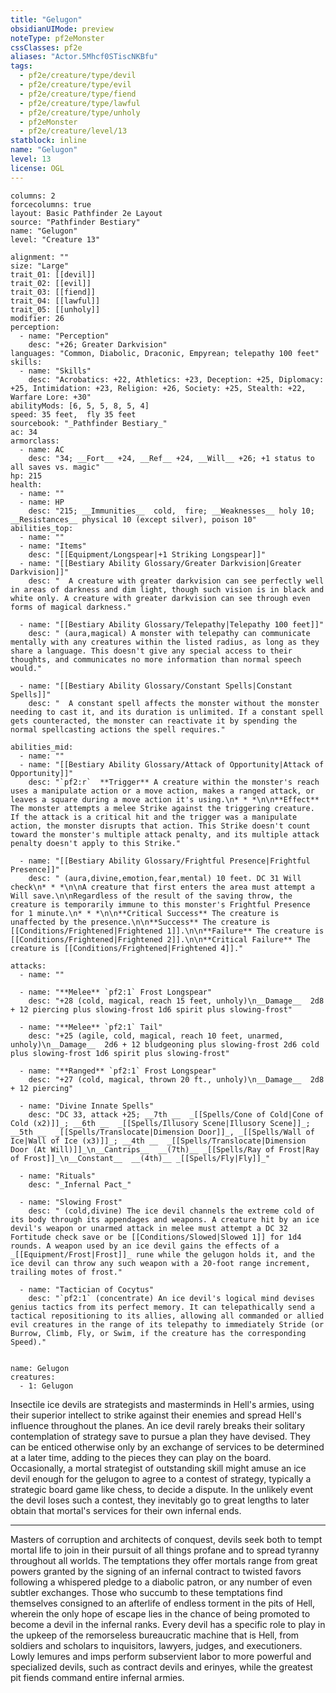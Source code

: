 ```yaml
---
title: "Gelugon"
obsidianUIMode: preview
noteType: pf2eMonster
cssClasses: pf2e
aliases: "Actor.5Mhcf0STiscNKBfu" 
tags:
  - pf2e/creature/type/devil
  - pf2e/creature/type/evil
  - pf2e/creature/type/fiend
  - pf2e/creature/type/lawful
  - pf2e/creature/type/unholy
  - pf2eMonster
  - pf2e/creature/level/13
statblock: inline
name: "Gelugon"
level: 13
license: OGL
---
```


```statblock
columns: 2
forcecolumns: true
layout: Basic Pathfinder 2e Layout
source: "Pathfinder Bestiary"
name: "Gelugon"
level: "Creature 13"

alignment: ""
size: "Large"
trait_01: [[devil]]
trait_02: [[evil]]
trait_03: [[fiend]]
trait_04: [[lawful]]
trait_05: [[unholy]]
modifier: 26
perception:
  - name: "Perception"
    desc: "+26; Greater Darkvision"
languages: "Common, Diabolic, Draconic, Empyrean; telepathy 100 feet"
skills:
  - name: "Skills"
    desc: "Acrobatics: +22, Athletics: +23, Deception: +25, Diplomacy: +25, Intimidation: +23, Religion: +26, Society: +25, Stealth: +22, Warfare Lore: +30"
abilityMods: [6, 5, 5, 8, 5, 4]
speed: 35 feet,  fly 35 feet
sourcebook: "_Pathfinder Bestiary_"
ac: 34
armorclass:
  - name: AC
    desc: "34; __Fort__ +24, __Ref__ +24, __Will__ +26; +1 status to all saves vs. magic"
hp: 215
health:
  - name: ""
  - name: HP
    desc: "215; __Immunities__  cold,  fire; __Weaknesses__ holy 10; __Resistances__ physical 10 (except silver), poison 10"
abilities_top:
  - name: ""
  - name: "Items"
    desc: "[[Equipment/Longspear|+1 Striking Longspear]]"
  - name: "[[Bestiary Ability Glossary/Greater Darkvision|Greater Darkvision]]"
    desc: "  A creature with greater darkvision can see perfectly well in areas of darkness and dim light, though such vision is in black and white only. A creature with greater darkvision can see through even forms of magical darkness."

  - name: "[[Bestiary Ability Glossary/Telepathy|Telepathy 100 feet]]"
    desc: " (aura,magical) A monster with telepathy can communicate mentally with any creatures within the listed radius, as long as they share a language. This doesn't give any special access to their thoughts, and communicates no more information than normal speech would."

  - name: "[[Bestiary Ability Glossary/Constant Spells|Constant Spells]]"
    desc: "  A constant spell affects the monster without the monster needing to cast it, and its duration is unlimited. If a constant spell gets counteracted, the monster can reactivate it by spending the normal spellcasting actions the spell requires."

abilities_mid:
  - name: ""
  - name: "[[Bestiary Ability Glossary/Attack of Opportunity|Attack of Opportunity]]"
    desc: "`pf2:r`  **Trigger** A creature within the monster's reach uses a manipulate action or a move action, makes a ranged attack, or leaves a square during a move action it's using.\n* * *\n\n**Effect** The monster attempts a melee Strike against the triggering creature. If the attack is a critical hit and the trigger was a manipulate action, the monster disrupts that action. This Strike doesn't count toward the monster's multiple attack penalty, and its multiple attack penalty doesn't apply to this Strike."

  - name: "[[Bestiary Ability Glossary/Frightful Presence|Frightful Presence]]"
    desc: " (aura,divine,emotion,fear,mental) 10 feet. DC 31 Will check\n* * *\n\nA creature that first enters the area must attempt a Will save.\n\nRegardless of the result of the saving throw, the creature is temporarily immune to this monster's Frightful Presence for 1 minute.\n* * *\n\n**Critical Success** The creature is unaffected by the presence.\n\n**Success** The creature is [[Conditions/Frightened|Frightened 1]].\n\n**Failure** The creature is [[Conditions/Frightened|Frightened 2]].\n\n**Critical Failure** The creature is [[Conditions/Frightened|Frightened 4]]."

attacks:
  - name: ""

  - name: "**Melee** `pf2:1` Frost Longspear"
    desc: "+28 (cold, magical, reach 15 feet, unholy)\n__Damage__  2d8 + 12 piercing plus slowing-frost 1d6 spirit plus slowing-frost"

  - name: "**Melee** `pf2:1` Tail"
    desc: "+25 (agile, cold, magical, reach 10 feet, unarmed, unholy)\n__Damage__  2d6 + 12 bludgeoning plus slowing-frost 2d6 cold plus slowing-frost 1d6 spirit plus slowing-frost"

  - name: "**Ranged** `pf2:1` Frost Longspear"
    desc: "+27 (cold, magical, thrown 20 ft., unholy)\n__Damage__  2d8 + 12 piercing"

  - name: "Divine Innate Spells"
    desc: "DC 33, attack +25; __7th __  _[[Spells/Cone of Cold|Cone of Cold (x2)]]_; __6th __  _[[Spells/Illusory Scene|Illusory Scene]]_; __5th __  _[[Spells/Translocate|Dimension Door]]_, _[[Spells/Wall of Ice|Wall of Ice (x3)]]_; __4th __  _[[Spells/Translocate|Dimension Door (At Will)]]_\n__Cantrips__  __(7th)__ _[[Spells/Ray of Frost|Ray of Frost]]_\n__Constant__  __(4th)__ _[[Spells/Fly|Fly]]_"

  - name: "Rituals"
    desc: "_Infernal Pact_"

  - name: "Slowing Frost"
    desc: " (cold,divine) The ice devil channels the extreme cold of its body through its appendages and weapons. A creature hit by an ice devil's weapon or unarmed attack in melee must attempt a DC 32 Fortitude check save or be [[Conditions/Slowed|Slowed 1]] for 1d4 rounds. A weapon used by an ice devil gains the effects of a _[[Equipment/Frost|Frost]]_ rune while the gelugon holds it, and the ice devil can throw any such weapon with a 20-foot range increment, trailing motes of frost."

  - name: "Tactician of Cocytus"
    desc: "`pf2:1` (concentrate) An ice devil's logical mind devises genius tactics from its perfect memory. It can telepathically send a tactical repositioning to its allies, allowing all commanded or allied evil creatures in the range of its telepathy to immediately Stride (or Burrow, Climb, Fly, or Swim, if the creature has the corresponding Speed)."
 
```

```encounter-table
name: Gelugon
creatures:
  - 1: Gelugon
```



Insectile ice devils are strategists and masterminds in Hell's armies, using their superior intellect to strike against their enemies and spread Hell's influence throughout the planes. An ice devil rarely breaks their solitary contemplation of strategy save to pursue a plan they have devised. They can be enticed otherwise only by an exchange of services to be determined at a later time, adding to the pieces they can play on the board. Occasionally, a mortal strategist of outstanding skill might amuse an ice devil enough for the gelugon to agree to a contest of strategy, typically a strategic board game like chess, to decide a dispute. In the unlikely event the devil loses such a contest, they inevitably go to great lengths to later obtain that mortal's services for their own infernal ends.

* * *

Masters of corruption and architects of conquest, devils seek both to tempt mortal life to join in their pursuit of all things profane and to spread tyranny throughout all worlds. The temptations they offer mortals range from great powers granted by the signing of an infernal contract to twisted favors following a whispered pledge to a diabolic patron, or any number of even subtler exchanges. Those who succumb to these temptations find themselves consigned to an afterlife of endless torment in the pits of Hell, wherein the only hope of escape lies in the chance of being promoted to become a devil in the infernal ranks. Every devil has a specific role to play in the upkeep of the remorseless bureaucratic machine that is Hell, from soldiers and scholars to inquisitors, lawyers, judges, and executioners. Lowly lemures and imps perform subservient labor to more powerful and specialized devils, such as contract devils and erinyes, while the greatest pit fiends command entire infernal armies.
